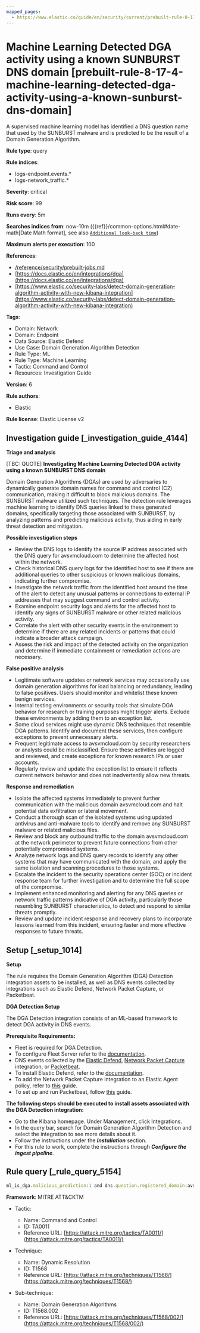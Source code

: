 ```yaml
---
mapped_pages:
  - https://www.elastic.co/guide/en/security/current/prebuilt-rule-8-17-4-machine-learning-detected-dga-activity-using-a-known-sunburst-dns-domain.html
---
```


# Machine Learning Detected DGA activity using a known SUNBURST DNS domain [prebuilt-rule-8-17-4-machine-learning-detected-dga-activity-using-a-known-sunburst-dns-domain]

A supervised machine learning model has identified a DNS question name that used by the SUNBURST malware and is predicted to be the result of a Domain Generation Algorithm.

**Rule type**: query

**Rule indices**:

* logs-endpoint.events.*
* logs-network_traffic.*

**Severity**: critical

**Risk score**: 99

**Runs every**: 5m

**Searches indices from**: now-10m ({{ref}}/common-options.html#date-math[Date Math format], see also [`Additional look-back time`](docs-content://solutions/security/detect-and-alert/create-detection-rule.md#rule-schedule))

**Maximum alerts per execution**: 100

**References**:

* [/reference/security/prebuilt-jobs.md](/reference/prebuilt-jobs.md)
* [https://docs.elastic.co/en/integrations/dga](https://docs.elastic.co/en/integrations/dga)
* [https://www.elastic.co/security-labs/detect-domain-generation-algorithm-activity-with-new-kibana-integration](https://www.elastic.co/security-labs/detect-domain-generation-algorithm-activity-with-new-kibana-integration)

**Tags**:

* Domain: Network
* Domain: Endpoint
* Data Source: Elastic Defend
* Use Case: Domain Generation Algorithm Detection
* Rule Type: ML
* Rule Type: Machine Learning
* Tactic: Command and Control
* Resources: Investigation Guide

**Version**: 6

**Rule authors**:

* Elastic

**Rule license**: Elastic License v2

## Investigation guide [_investigation_guide_4144]

**Triage and analysis**

[TBC: QUOTE]
**Investigating Machine Learning Detected DGA activity using a known SUNBURST DNS domain**

Domain Generation Algorithms (DGAs) are used by adversaries to dynamically generate domain names for command and control (C2) communication, making it difficult to block malicious domains. The SUNBURST malware utilized such techniques. The detection rule leverages machine learning to identify DNS queries linked to these generated domains, specifically targeting those associated with SUNBURST, by analyzing patterns and predicting malicious activity, thus aiding in early threat detection and mitigation.

**Possible investigation steps**

* Review the DNS logs to identify the source IP address associated with the DNS query for avsvmcloud.com to determine the affected host within the network.
* Check historical DNS query logs for the identified host to see if there are additional queries to other suspicious or known malicious domains, indicating further compromise.
* Investigate the network traffic from the identified host around the time of the alert to detect any unusual patterns or connections to external IP addresses that may suggest command and control activity.
* Examine endpoint security logs and alerts for the affected host to identify any signs of SUNBURST malware or other related malicious activity.
* Correlate the alert with other security events in the environment to determine if there are any related incidents or patterns that could indicate a broader attack campaign.
* Assess the risk and impact of the detected activity on the organization and determine if immediate containment or remediation actions are necessary.

**False positive analysis**

* Legitimate software updates or network services may occasionally use domain generation algorithms for load balancing or redundancy, leading to false positives. Users should monitor and whitelist these known benign services.
* Internal testing environments or security tools that simulate DGA behavior for research or training purposes might trigger alerts. Exclude these environments by adding them to an exception list.
* Some cloud services might use dynamic DNS techniques that resemble DGA patterns. Identify and document these services, then configure exceptions to prevent unnecessary alerts.
* Frequent legitimate access to avsvmcloud.com by security researchers or analysts could be misclassified. Ensure these activities are logged and reviewed, and create exceptions for known research IPs or user accounts.
* Regularly review and update the exception list to ensure it reflects current network behavior and does not inadvertently allow new threats.

**Response and remediation**

* Isolate the affected systems immediately to prevent further communication with the malicious domain avsvmcloud.com and halt potential data exfiltration or lateral movement.
* Conduct a thorough scan of the isolated systems using updated antivirus and anti-malware tools to identify and remove any SUNBURST malware or related malicious files.
* Review and block any outbound traffic to the domain avsvmcloud.com at the network perimeter to prevent future connections from other potentially compromised systems.
* Analyze network logs and DNS query records to identify any other systems that may have communicated with the domain, and apply the same isolation and scanning procedures to those systems.
* Escalate the incident to the security operations center (SOC) or incident response team for further investigation and to determine the full scope of the compromise.
* Implement enhanced monitoring and alerting for any DNS queries or network traffic patterns indicative of DGA activity, particularly those resembling SUNBURST characteristics, to detect and respond to similar threats promptly.
* Review and update incident response and recovery plans to incorporate lessons learned from this incident, ensuring faster and more effective responses to future threats.


## Setup [_setup_1014]

**Setup**

The rule requires the Domain Generation Algorithm (DGA) Detection integration assets to be installed, as well as DNS events collected by integrations such as Elastic Defend, Network Packet Capture, or Packetbeat.

**DGA Detection Setup**

The DGA Detection integration consists of an ML-based framework to detect DGA activity in DNS events.

**Prerequisite Requirements:**

* Fleet is required for DGA Detection.
* To configure Fleet Server refer to the [documentation](docs-content://reference/ingestion-tools/fleet/fleet-server.md).
* DNS events collected by the [Elastic Defend](https://docs.elastic.co/en/integrations/endpoint), [Network Packet Capture](https://docs.elastic.co/integrations/network_traffic) integration, or [Packetbeat](beats://reference/packetbeat/packetbeat-overview.md).
* To install Elastic Defend, refer to the [documentation](docs-content://solutions/security/configure-elastic-defend/install-elastic-defend.md).
* To add the Network Packet Capture integration to an Elastic Agent policy, refer to [this](docs-content://reference/ingestion-tools/fleet/add-integration-to-policy.md) guide.
* To set up and run Packetbeat, follow [this](beats://reference/packetbeat/setting-up-running.md) guide.

**The following steps should be executed to install assets associated with the DGA Detection integration:**

* Go to the Kibana homepage. Under Management, click Integrations.
* In the query bar, search for Domain Generation Algorithm Detection and select the integration to see more details about it.
* Follow the instructions under the ***Installation*** section.
* For this rule to work, complete the instructions through ***Configure the ingest pipeline***.


## Rule query [_rule_query_5154]

```js
ml_is_dga.malicious_prediction:1 and dns.question.registered_domain:avsvmcloud.com
```

**Framework**: MITRE ATT&CKTM

* Tactic:

    * Name: Command and Control
    * ID: TA0011
    * Reference URL: [https://attack.mitre.org/tactics/TA0011/](https://attack.mitre.org/tactics/TA0011/)

* Technique:

    * Name: Dynamic Resolution
    * ID: T1568
    * Reference URL: [https://attack.mitre.org/techniques/T1568/](https://attack.mitre.org/techniques/T1568/)

* Sub-technique:

    * Name: Domain Generation Algorithms
    * ID: T1568.002
    * Reference URL: [https://attack.mitre.org/techniques/T1568/002/](https://attack.mitre.org/techniques/T1568/002/)



